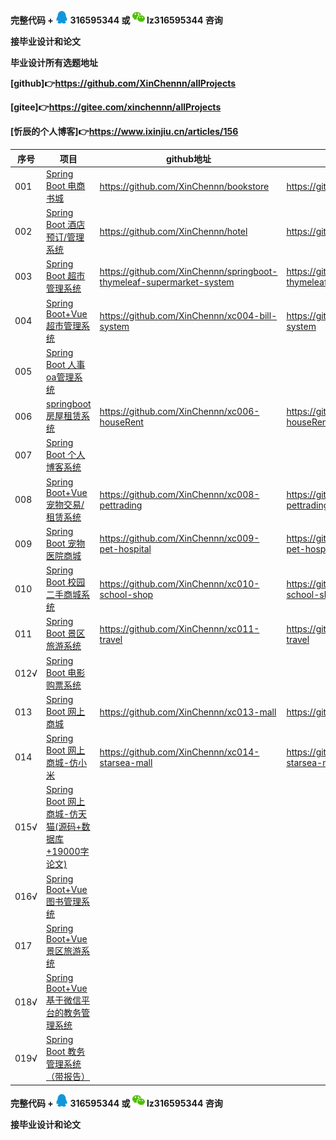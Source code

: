 **完整代码 +  <img src="./pictures/qq.svg" width="20"> 316595344     或   <img src="./pictures/weChat.svg" width="20"> lz316595344  咨询**

**接毕业设计和论文**


**毕业设计所有选题地址**

**[github]👉https://github.com/XinChennn/allProjects**

**[gitee]👉https://gitee.com/xinchennn/allProjects**

**[忻辰的个人博客]👉https://www.ixinjiu.cn/articles/156**



| 序号 | 项目                                                         | github地址                                                   | gitee地址                                                    |
| ---- | ------------------------------------------------------------ | ------------------------------------------------------------ | ------------------------------------------------------------ |
| 001  | [Spring Boot 电商书城](https://github.com/XinChennn/bookstore) | https://github.com/XinChennn/bookstore                       | https://gitee.com/xinchennn/bookstore                        |
| 002  | [Spring Boot 酒店预订/管理系统](https://github.com/XinChennn/hotel) | https://github.com/XinChennn/hotel                           | https://gitee.com/xinchennn/hotel                            |
| 003  | [Spring Boot 超市管理系统](https://github.com/XinChennn/springboot-thymeleaf-supermarket-system) | https://github.com/XinChennn/springboot-thymeleaf-supermarket-system | https://gitee.com/xinchennn/springboot-thymeleaf-supermarket-system |
| 004  | [Spring Boot+Vue 超市管理系统](https://github.com/XinChennn/xc004-bill-system) | https://github.com/XinChennn/xc004-bill-system               | https://gitee.com/xinchennn/xc004-bill-system                |
| 005  | [Spring Boot 人事oa管理系统]()                               |                                                              |                                                              |
| 006  | [springboot 房屋租赁系统](https://github.com/XinChennn/xc006-houseRent) | https://github.com/XinChennn/xc006-houseRent                 | https://gitee.com/xinchennn/xc006-houseRent                  |
| 007  | [Spring Boot 个人博客系统]()                                 |                                                              |                                                              |
| 008  | [Spring Boot+Vue 宠物交易/租赁系统](https://github.com/XinChennn/xc008-pettrading) | https://github.com/XinChennn/xc008-pettrading                | https://gitee.com/xinchennn/xc008-pettrading                 |
| 009  | [Spring Boot 宠物医院商城](https://github.com/XinChennn/xc009-pet-hospital) | https://github.com/XinChennn/xc009-pet-hospital              | https://gitee.com/xinchennn/xc009-pet-hospital               |
| 010  | [Spring Boot 校园二手商城系统](https://github.com/XinChennn/xc010-school-shop) | https://github.com/XinChennn/xc010-school-shop               | https://gitee.com/xinchennn/xc010-school-shop                |
| 011  | [Spring Boot 景区旅游系统](https://github.com/XinChennn/xc011-travel) | https://github.com/XinChennn/xc011-travel                    | https://gitee.com/xinchennn/xc011-travel                     |
| 012√ | [Spring Boot 电影购票系统]()                                 |                                                              |                                                              |
| 013  | [Spring Boot 网上商城](https://github.com/XinChennn/xc013-mall) | https://github.com/XinChennn/xc013-mall                      | https://gitee.com/xinchennn/xc013-mall                       |
| 014  | [Spring Boot 网上商城-仿小米](https://github.com/XinChennn/xc014-starsea-mall) | https://github.com/XinChennn/xc014-starsea-mall              | https://gitee.com/xinchennn/xc014-starsea-mall               |
| 015√ | [Spring Boot 网上商城-仿天猫(源码+数据库+19000字论文)]()     |                                                              |                                                              |
| 016√ | [Spring Boot+Vue 图书管理系统]()                             |                                                              |                                                              |
| 017  | [Spring Boot+Vue 景区旅游系统]()                             |                                                              |                                                              |
| 018√ | [Spring Boot+Vue 基于微信平台的教务管理系统]()               |                                                              |                                                              |
| 019√ | [Spring Boot 教务管理系统（带报告）]()                       |                                                              |                                                              |



**完整代码 +  <img src="./pictures/qq.svg" width="20"> 316595344     或   <img src="./pictures/weChat.svg" width="20"> lz316595344  咨询**

**接毕业设计和论文**